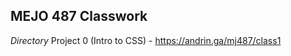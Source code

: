 MEJO 487 Classwork
------------------
*Directory*
Project 0 (Intro to CSS) - https://andrin.ga/mj487/class1
